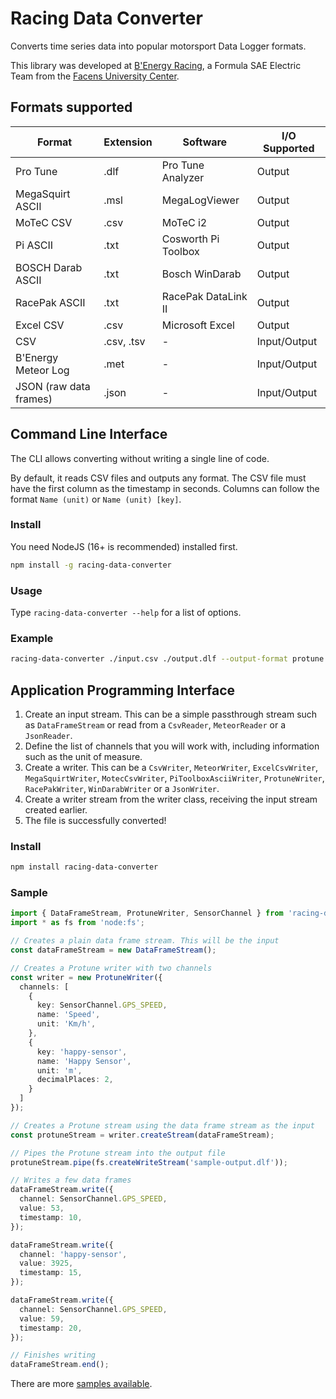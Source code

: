 # Racing Data Converter

Converts time series data into popular motorsport Data Logger formats.

This library was developed at [B'Energy Racing](https://benergyracing.com.br), a Formula SAE Electric Team from the [Facens University Center](https://facens.br).

## Formats supported

| Format                 | Extension  | Software            | I/O Supported |
|------------------------|------------|---------------------|---------------|
| Pro Tune               | .dlf       | Pro Tune Analyzer   | Output        |
| MegaSquirt ASCII       | .msl       | MegaLogViewer       | Output        |
| MoTeC CSV              | .csv       | MoTeC i2            | Output        |
| Pi ASCII               | .txt       | Cosworth Pi Toolbox | Output        |
| BOSCH Darab ASCII      | .txt       | Bosch WinDarab      | Output        |
| RacePak ASCII          | .txt       | RacePak DataLink II | Output        |
| Excel CSV              | .csv       | Microsoft Excel     | Output        |
| CSV                    | .csv, .tsv | -                   | Input/Output  |
| B'Energy Meteor Log    | .met       | -                   | Input/Output  |
| JSON (raw data frames) | .json      | -                   | Input/Output  |

## Command Line Interface

The CLI allows converting without writing a single line of code.

By default, it reads CSV files and outputs any format. The CSV file must have the first column as the timestamp in seconds. Columns can follow the format `Name (unit)` or `Name (unit) [key]`.

### Install

You need NodeJS (16+ is recommended) installed first.
```sh
npm install -g racing-data-converter
```

### Usage

Type `racing-data-converter --help` for a list of options.

### Example
```sh
racing-data-converter ./input.csv ./output.dlf --output-format protune
```

## Application Programming Interface

1. Create an input stream. This can be a simple passthrough stream such as `DataFrameStream` or read from a `CsvReader`, `MeteorReader` or a `JsonReader`.
2. Define the list of channels that you will work with, including information such as the unit of measure.
3. Create a writer. This can be a `CsvWriter`, `MeteorWriter`, `ExcelCsvWriter`, `MegaSquirtWriter`, `MotecCsvWriter`, `PiToolboxAsciiWriter`, `ProtuneWriter`, `RacePakWriter`, `WinDarabWriter` or a `JsonWriter`.
4. Create a writer stream from the writer class, receiving the input stream created earlier.
5. The file is successfully converted!

### Install

```sh
npm install racing-data-converter
```

### Sample

```ts
import { DataFrameStream, ProtuneWriter, SensorChannel } from 'racing-data-converter';
import * as fs from 'node:fs';

// Creates a plain data frame stream. This will be the input
const dataFrameStream = new DataFrameStream();

// Creates a Protune writer with two channels
const writer = new ProtuneWriter({
  channels: [
    {
      key: SensorChannel.GPS_SPEED,
      name: 'Speed',
      unit: 'Km/h',
    },
    {
      key: 'happy-sensor',
      name: 'Happy Sensor',
      unit: 'm',
      decimalPlaces: 2,
    }
  ]
});

// Creates a Protune stream using the data frame stream as the input
const protuneStream = writer.createStream(dataFrameStream);

// Pipes the Protune stream into the output file
protuneStream.pipe(fs.createWriteStream('sample-output.dlf'));

// Writes a few data frames
dataFrameStream.write({
  channel: SensorChannel.GPS_SPEED,
  value: 53,
  timestamp: 10,
});

dataFrameStream.write({
  channel: 'happy-sensor',
  value: 3925,
  timestamp: 15,
});

dataFrameStream.write({
  channel: SensorChannel.GPS_SPEED,
  value: 59,
  timestamp: 20,
});

// Finishes writing
dataFrameStream.end();
```

There are more [samples available](https://github.com/BenergyRacing/racing-data-converter/tree/main/test/samples).
